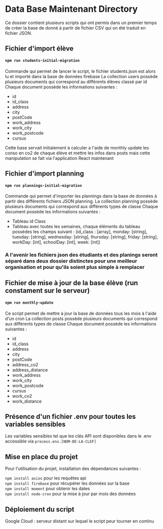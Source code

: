 # Data Base Maintenant Directory 

Ce dossier contient plusieurs scripts qui ont permis dans un premier temps de créer la base de donné à partir de fichier CSV qui on été traduit en fichier JSON.

## Fichier d'import élève

#### `npm run students-initial-migration`

Commande qui permet de lancer le script, le fichier students.json est alors lu et importé dans la base de données firebase
La collection users possède plusieurs documents qui correspond au différents élèves classé par id
Chaque document possède les informations suivantes :
- id
- id_class
- address
- city
- postCode
- work_address
- work_city
- work_postcode
- cursus

Cette base servait initialement à calculer a l'aide de monthly update les conso en co2 de chaque élève et mettre les infos dans posts mais cette manipulation se fait via l'application React maintenant

## Fichier d'import planning

#### `npm run plannings-initial-migration`

Commande qui permet d'importer les plannings dans la base de données à partir des différents fichiers JSON planning.
La collection planning possède plusieurs documents qui correspond aux différents types de classe
Chaque document possède les informations suivantes :
- Tableau id Class
- Tableau avec toutes les semaines, chaque éléments du tableau possèdes les champs suivant : (id_class : [array], monday: [string], tuesday: [string], wednesday: [string], thursday:  [string], friday: [string], workDay: [int], schoolDay: [int], week: [int])

### A l'avenir les fichiers json des étudiants et des planings seront séparé dans deux dossier distinctes pour une meilleur organisation et pour qu'ils soient plus simple à remplacer

## Fichier de mise à jour de la base élève (run constament sur le serveur)

#### `npm run monthly-update`

Ce script permet de mettre à jour la base de données tous les mois à l'aide d'un cron
La collection posts possède plusieurs documents qui correspond aux différents types de classe
Chaque document possède les informations suivantes :
- id
- id_class
- address
- city
- postCode
- address_co2
- address_distance
- work_address
- work_city
- work_postcode
- cursus
- work_co2
- work_distance

## Présence d'un fichier .env pour toutes les variables sensibles

Les variables sensibles tel que les clés API sont disponibles dans le .env accessible via  `process.env.[NOM-DE-LA-CLEF]`

## Mise en place du projet

Pour l'utilisation du projet, installation des dépendances suivantes :

`npm install axios` pour les requêtes api <br/>
`npm install firebase` pour récupérer les données sur la base <br/>
`npm install moment` pour obtenir les dates <br/>
`npm install node-cron` pour la mise à jour par mois des données

## Déploiement du script

Google Cloud : serveur distant sur lequel le script peur tourner en continu